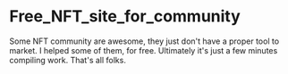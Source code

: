 # Free_NFT_site_for_community
Some NFT community are awesome, they just don't have a proper tool to market.
I helped some of them, for free. Ultimately it's just a few minutes compiling work.
That's all folks.
